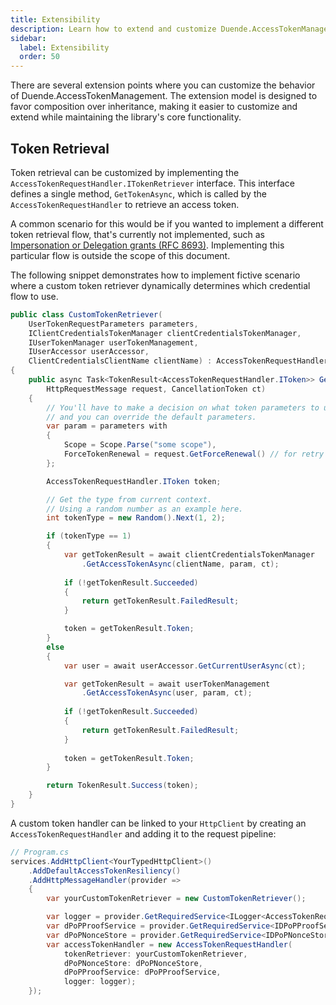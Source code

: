 ```yaml
---
title: Extensibility
description: Learn how to extend and customize Duende.AccessTokenManagement, including custom token retrieval.
sidebar:
  label: Extensibility
  order: 50
---
```


There are several extension points where you can customize the behavior of Duende.AccessTokenManagement.
The extension model is designed to favor composition over inheritance, making it easier to customize and extend while maintaining the library's core functionality.

## Token Retrieval

Token retrieval can be customized by implementing the `AccessTokenRequestHandler.ITokenRetriever` interface.
This interface defines a single method, `GetTokenAsync`, which is called by the `AccessTokenRequestHandler` to retrieve an access token.

A common scenario for this would be if you wanted to implement a different token retrieval flow, that's currently not implemented, such as [Impersonation or Delegation grants (RFC 8693)](https://datatracker.ietf.org/doc/html/rfc8693). Implementing this particular flow is outside the scope of this document.

The following snippet demonstrates how to implement fictive scenario where a custom token retriever dynamically determines which credential flow to use. 

```csharp
public class CustomTokenRetriever(
    UserTokenRequestParameters parameters,
    IClientCredentialsTokenManager clientCredentialsTokenManager,
    IUserTokenManager userTokenManagement,
    IUserAccessor userAccessor,
    ClientCredentialsClientName clientName) : AccessTokenRequestHandler.ITokenRetriever
{
    public async Task<TokenResult<AccessTokenRequestHandler.IToken>> GetTokenAsync(
        HttpRequestMessage request, CancellationToken ct)
    {
        // You'll have to make a decision on what token parameters to use,
        // and you can override the default parameters.
        var param = parameters with
        {
            Scope = Scope.Parse("some scope"),
            ForceTokenRenewal = request.GetForceRenewal() // for retry policies. 
        };

        AccessTokenRequestHandler.IToken token;

        // Get the type from current context.
        // Using a random number as an example here.
        int tokenType = new Random().Next(1, 2);

        if (tokenType == 1)
        {
            var getTokenResult = await clientCredentialsTokenManager
                .GetAccessTokenAsync(clientName, param, ct);
            
            if (!getTokenResult.Succeeded)
            {
                return getTokenResult.FailedResult;
            }

            token = getTokenResult.Token;
        }
        else
        {
            var user = await userAccessor.GetCurrentUserAsync(ct);

            var getTokenResult = await userTokenManagement
                .GetAccessTokenAsync(user, param, ct);
            
            if (!getTokenResult.Succeeded)
            {
                return getTokenResult.FailedResult;
            }
            
            token = getTokenResult.Token;
        }

        return TokenResult.Success(token);
    }
}
```

A custom token handler can be linked to your `HttpClient` by creating an `AccessTokenRequestHandler` and adding it to the request pipeline:

```csharp
// Program.cs
services.AddHttpClient<YourTypedHttpClient>()
    .AddDefaultAccessTokenResiliency()
    .AddHttpMessageHandler(provider =>
    {
        var yourCustomTokenRetriever = new CustomTokenRetriever();

        var logger = provider.GetRequiredService<ILogger<AccessTokenRequestHandler>>();
        var dPoPProofService = provider.GetRequiredService<IDPoPProofService>();
        var dPoPNonceStore = provider.GetRequiredService<IDPoPNonceStore>();
        var accessTokenHandler = new AccessTokenRequestHandler(
            tokenRetriever: yourCustomTokenRetriever,
            dPoPNonceStore: dPoPNonceStore,
            dPoPProofService: dPoPProofService,
            logger: logger);
    });
```
